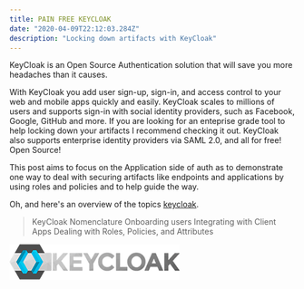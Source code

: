 ```yaml
---
title: PAIN FREE KEYCLOAK
date: "2020-04-09T22:12:03.284Z"
description: "Locking down artifacts with KeyCloak"
---
```


KeyCloak is an Open Source Authentication solution that will save you more headaches than it causes.

With KeyCloak you add user sign-up, sign-in, and access control to your web and mobile apps quickly and easily. KeyCloak scales to millions of users and supports sign-in with social identity providers, such as Facebook, Google, GitHub and more. If you are looking for an enteprise grade tool to help locking down your artifacts I recommend checking it out. KeyCloak also supports enterprise identity providers via SAML 2.0, and all for free! Open Source!

This post aims to focus on the Application side of auth as to demonstrate one way to deal with securing artifacts like endpoints and applications by using roles and policies and to help guide the way.

Oh, and here's an overview of the topics
[keycloak](https://www.keycloak.org/).

> KeyCloak Nomenclature
> Onboarding users
> Integrating with Client Apps
> Dealing with Roles, Policies, and Attributes

![KeyCloak](./l.png)
